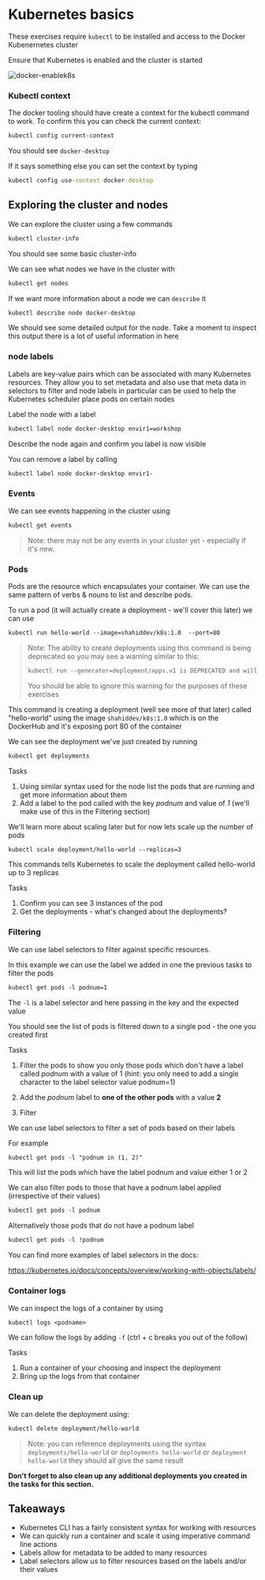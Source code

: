 # Kubernetes basics

These exercises require `kubectl` to be installed and access to the Docker Kubenernetes cluster

Ensure that Kubernetes is enabled and the cluster is started

![docker-enablek8s](images/docker-enablek8s.png)


### Kubectl context

The docker tooling should have create a context for the kubectl command to work.
To confirm this you can check the current context:

```txt
kubectl config current-context
```

You should see `docker-desktop`

If it says something else you can set the context by typing

```cmd
kubectl config use-context docker-desktop
```

## Exploring the cluster and nodes

We can explore the cluster using a few commands

```txt
kubectl cluster-info
```
You should see some basic cluster-info

We can see what nodes we have in the cluster with

```txt
kubectl get nodes
```

If we want more information about a node we can `describe` it

```txt
kubectl describe node docker-desktop
```

We should see some detailed output for the node. Take a moment to inspect this output there is a lot of useful information in here

### node labels

Labels are key-value pairs which can be associated with many Kubernetes resources. They allow you to set metadata and also use that meta data in selectors to filter and node labels in particular can be used to help the Kubernetes scheduler place pods on certain nodes

Label the node with a label

```txt
kubectl label node docker-desktop envir1=workshop
```

Describe the node again and confirm you label is now visible

You can remove a label by calling

```txt
kubectl label node docker-desktop envir1-
```

### Events

We can see events happening in the cluster using

```txt
kubectl get events
```

> Note: there may not be any events in your cluster yet - especially if it's new.

### Pods

Pods are the resource which encapsulates your container.
We can use the same pattern of verbs & nouns to list and describe pods.

To run a pod (it will actually create a deployment - we'll cover this later) we can use

```txt
kubectl run hello-world --image=shahiddev/k8s:1.0  --port=80
```

> Note: The ability to create deployments using this command is being deprecated so you may see a warning similar to this:
>
> ```txt
> kubectl run --generator=deployment/apps.v1 is DEPRECATED and will be removed in a future version. Use kubectl run --generator=run-pod/v1 or kubectl create instead.
> ```
>
> You should be able to ignore this warning for the purposes of these exercises

This command is creating a deployment (well see more of that later) called "hello-world" using the image `shahiddev/k8s:1.0` which is on the DockerHub and it's exposing port 80 of the container

We can see the deployment we've just created by running

```txt
kubectl get deployments
```

Tasks

1. Using similar syntax used for the node list the pods that are running and get more information about them
2. Add a label to the pod called with the key *podnum* and value of *1* (we'll make use of this in the Filtering section)

We'll learn more about scaling later but for now lets scale up the number of pods

```txt
kubectl scale deployment/hello-world --replicas=3
```

This commands tells Kubernetes to scale the deployment called hello-world up to 3 replicas

Tasks

1. Confirm you can see 3 instances of the pod
2. Get the deployments - what's changed about the deployments?


### Filtering

We can use label selectors to filter against specific resources.

In this example we can use the label we added in one the previous tasks to filter the pods

```txt
kubectl get pods -l podnum=1
```

The `-l` is a label selector and here passing in the key and the expected value

You should see the list of pods is filtered down to a single pod - the one you created first

Tasks

1. Filter the pods to show you only those pods which don't have a label called *podnum* with a value of 1 (hint: you only need to add a single character to the label selector value podnum=1)

2. Add the *podnum* label to **one of the other pods** with a value **2**
3. Filter

We can use label selectors to filter a set of pods based on their labels

For example

```txt
kubectl get pods -l "podnum in (1, 2)"
```

This will list the pods which have the label podnum and value either 1 or 2

We can also filter pods to those that have a podnum label applied (irrespective of their values)

```txt
kubectl get pods -l podnum
```

Alternatively those pods that do not have a podnum label

```txt
kubectl get pods -l !podnum
```

You can find more examples of label selectors in the docs:

https://kubernetes.io/docs/concepts/overview/working-with-objects/labels/

### Container logs

We can inspect the logs of a container by using

```txt
kubectl logs <podname>
```

We can follow the logs by adding `-f` (ctrl + c breaks you out of the follow)

Tasks

1. Run a container of your choosing and inspect the deployment
2. Bring up the logs from that container

### Clean up

We can delete the deployment using:

```txt
kubectl delete deployment/hello-world
```

> Note: you can reference deployments using the syntax `deployments/hello-world` or `deployments hello-world` or `deployment hello-world` they should all give the same result

**Don't forget to also clean up any additional deployments you created in the tasks for this section.**

## Takeaways

* Kubernetes CLI has a fairly consistent syntax for working with resources
* We can quickly run a container and scale it using imperative command line actions
* Labels allow for metadata to be added to many resources
* Label selectors allow us to filter resources based on the labels and/or their values
  